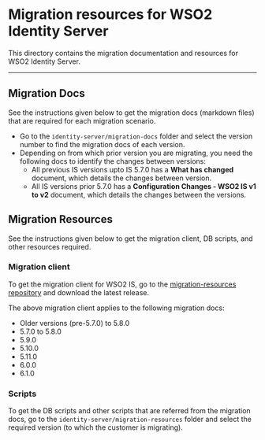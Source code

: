 # Migration resources for WSO2 Identity Server

This directory contains the migration documentation and resources for WSO2 Identity Server.

--------------------------------------

## Migration Docs

See the instructions given below to get the migration docs (markdown files) that are required for each migration scenario.

- Go to the `identity-server/migration-docs` folder and select the version number to find the migration docs of each version.
- Depending on from which prior version you are migrating, you need the following docs to identify the changes between versions:
    -   All previous IS versions upto IS 5.7.0 has a **What has changed** document, which details the changes between version.
    -   All IS versions prior 5.7.0 has a **Configuration Changes - WSO2 IS v1 to v2** document, which details the changes between the versions.

## Migration Resources

See the instructions given below to get the migration client, DB scripts, and other resources required.

### Migration client

To get the migration client for WSO2 IS, go to the [migration-resources repository](https://github.com/wso2-enterprise/identity-migration-resources/releases) and download the latest release.

The above migration client applies to the following migration docs:

- Older versions (pre-5.7.0) to 5.8.0
- 5.7.0 to 5.8.0
- 5.9.0
- 5.10.0
- 5.11.0
- 6.0.0
- 6.1.0

### Scripts

To get the DB scripts and other scripts that are referred from the migration docs, go to the `identity-server/migration-resources` folder and select the required version (to which the customer is migrating).